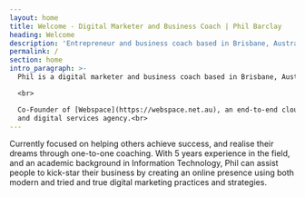 ```yaml
---
layout: home
title: Welcome - Digital Marketer and Business Coach | Phil Barclay
heading: Welcome
description: 'Entrepreneur and business coach based in Brisbane, Australia.'
permalink: /
section: home
intro_paragraph: >-
  Phil is a digital marketer and business coach based in Brisbane, Australia.<br>

  <br>

  Co-Founder of [Webspace](https://webspace.net.au), an end-to-end cloud, web
  and digital services agency.<br>
---
```

Currently focused on helping others achieve success, and realise their dreams through one-to-one coaching. With 5 years experience in the field, and an academic background in Information Technology, Phil can assist people to kick-star their business by creating an online presence using both modern and tried and true digital marketing practices and strategies.
